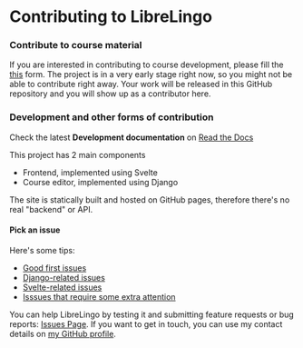 # Contributing to LibreLingo

### Contribute to course material
If you are interested in contributing to course development, please fill the [this](https://danielkantor196881.typeform.com/to/V00Paz) form. The project is in a very early stage right now, so you might not be able to contribute right away. Your work will be released in this GitHub repository and you will show up as a contributor here.


### Development and other forms of contribution

Check the latest **Development documentation** on [Read the Docs](https://librelingo.readthedocs.io/en/latest/)

This project has 2 main components

* Frontend, implemented using Svelte
* Course editor, implemented using Django

The site is statically built and hosted on GitHub pages, therefore there's no real "backend" or API.

#### Pick an issue

Here's some tips:

* [Good first issues](https://github.com/kantord/LibreLingo/issues?q=is%3Aopen+is%3Aissue+label%3A%22good+first+issue%22)
* [Django-related issues](https://github.com/kantord/LibreLingo/issues?q=is%3Aopen+is%3Aissue+label%3Adjango)
* [Svelte-related issues](https://github.com/kantord/LibreLingo/issues?q=is%3Aopen+is%3Aissue+label%3Asvelte)
* [Isssues that require some extra attention](https://github.com/kantord/LibreLingo/issues?q=is%3Aopen+is%3Aissue+label%3A%22help+wanted%22)


You can help LibreLingo by testing it and submitting feature requests or bug reports: [Issues Page](https://github.com/kantord/LibreLingo/issues/new). If you want to get in touch, you can use my contact details on [my GitHub profile](https://github.com/kantord).
